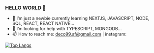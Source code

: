 ### HELLO WORLD 👋

- 🌱 I’m just a newbie currently learning NEXTJS, JAVASCRIPT, NODE, SQL, REACT, REACT NATIVE...
- 🤔 I’m looking for help with TYPESCRIPT, MONGODB...
- 📫 How to reach me: deco99.af@gmail.com | instagram: 


[![Top Langs](https://github-readme-stats.vercel.app/api/top-langs/?username=andredefreitas&layout=compact)](https://github.com/andredefreitas/github-readme-stats)


